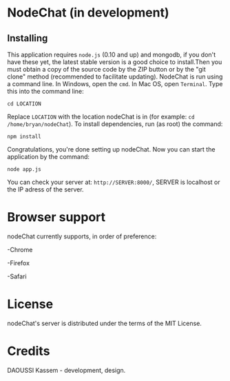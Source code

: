 NodeChat (in development)
=============

Installing
-------

This application requires <code>node.js</code> (0.10 and up) and mongodb, if you don't have these yet, the latest stable version is a good choice to install.Then you must obtain a copy of the source code by the ZIP button or by the "git clone" method (recommended to facilitate updating).
NodeChat is run using a command line. In Windows, open the <code>cmd</code>. In Mac OS, open <code>Terminal</code>. Type this into the command line:

<code>cd LOCATION</code>

Replace <code>LOCATION</code> with the location nodeChat is in (for example: <code>cd /home/bryan/nodeChat</code>). To install dependencies, run (as root) the command:

<code>npm install</code>

Congratulations, you're done setting up nodeChat. Now you can start the application by the command:

<code>node app.js</code>

You can check your server at: <code>http://SERVER:8000/</code>, SERVER is localhost or the IP adress of the server.

Browser support
===============

nodeChat currently supports, in order of preference:

-Chrome

-Firefox

-Safari


License
========

nodeChat's server is distributed under the terms of the MIT License.

Credits
=======

DAOUSSI Kassem - development, design.
